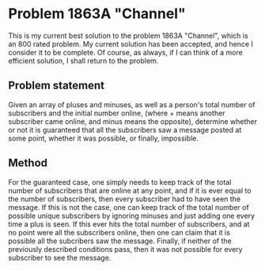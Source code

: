 # Problem 1863A "Channel"
This is my current best solution to the problem 1863A "Channel", which is an 800 rated problem. My current solution has been accepted, and hence I consider it to be complete. Of course, as always, if I can think of a more efficient solution, I shall return to the problem. 

## Problem statement
Given an array of pluses and minuses, as well as a person's total number of subscribers and the initial number online, (where + means another subscriber came online, and minus means the opposite), determine whether or not it is guaranteed that all the subscribers saw a message posted at some point, whether it was possible, or finally, impossible.

## Method
For the guaranteed case, one simply needs to keep track of the total number of subscribers that are online at any point, and if it is ever equal to the number of subscribers, then every subscriber had to have seen the message. If this is not the case, one can keep track of the total number of possible unique subscribers by ignoring minuses and just adding one every time a plus is seen. If this ever hits the total number of subscribers, and at no point were all the subscribers online, then one can claim that it is possible all the subcribers saw the message. Finally, if neither of the previously described conditions pass, then it was not possible for every subscriber to see the message.